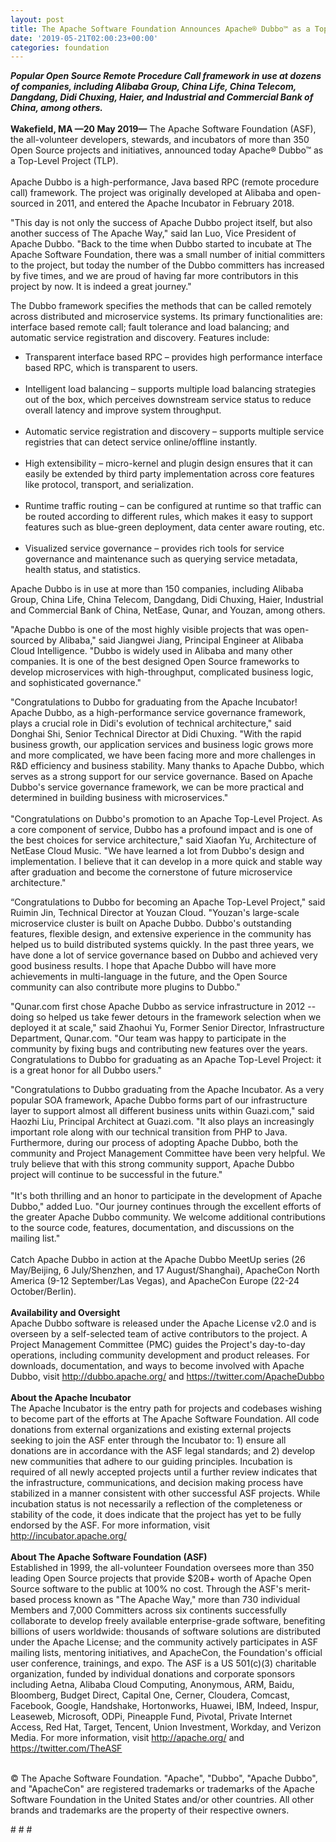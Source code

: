 ```yaml
---
layout: post
title: The Apache Software Foundation Announces Apache® Dubbo™ as a Top-Level Project
date: '2019-05-21T02:00:23+00:00'
categories: foundation
---
```

<div><strong><em>Popular Open Source Remote Procedure Call framework in use at dozens of companies, including Alibaba Group, China Life, China Telecom, Dangdang, Didi Chuxing, Haier, and Industrial and Commercial Bank of China, among others.</em></strong></div> 
  <div><strong><br /></strong></div> 
  <div><strong>Wakefield, MA —20 May 2019—</strong> The Apache Software Foundation (ASF), the all-volunteer developers, stewards, and incubators of more than 350 Open Source projects and initiatives, announced today Apache® Dubbo™ as a Top-Level Project (TLP).</div> 
  <div><br /></div> 
  <div>Apache Dubbo is a high-performance, Java based RPC (remote procedure call) framework. The project was originally developed at Alibaba and open-sourced in 2011, and entered the Apache Incubator in February 2018.</div> 
  <div> 
    <p>&quot;This day is not only the success of Apache Dubbo project itself, but also another success of The Apache Way,&quot; said Ian Luo, Vice President of Apache Dubbo. &quot;Back to the time when Dubbo started to incubate at The Apache Software Foundation, there was a small number of initial committers to the project, but today the number of the Dubbo committers has increased by five times, and we are proud of having far more contributors in this project by now. It is indeed a great journey.&quot;</p> 
    <p>The Dubbo framework specifies the methods that can be called remotely across distributed and microservice systems. Its primary functionalities are: interface based remote call; fault tolerance and load balancing; and automatic service registration and discovery. Features include:</p> 
  </div> 
  <div> </div> 
  <div> 
    <p> </p> 
    <ul> 
      <li>Transparent interface based RPC – provides high performance interface based RPC, which is transparent to users.<br /><br /></li> 
      <li>Intelligent load balancing – supports multiple load balancing strategies out of the box, which perceives downstream service status to reduce overall latency and improve system throughput.<br /><br /></li> 
      <li>Automatic service registration and discovery – supports multiple service registries that can detect service online/offline instantly.<br /><br /></li> 
      <li>High extensibility – micro-kernel and plugin design ensures that it can easily be extended by third party implementation across core features like protocol, transport, and serialization.<br /><br /></li> 
      <li>Runtime traffic routing – can be configured at runtime so that traffic can be routed according to different rules, which makes it easy to support features such as blue-green deployment, data center aware routing, etc.<br /><br /></li> 
      <li>Visualized service governance – provides rich tools for service governance and maintenance such as querying service metadata, health status, and statistics.</li> 
    </ul> 
    <p> </p> 
  </div> 
  <div> </div> 
  <div>Apache Dubbo is in use at more than 150 companies, including Alibaba Group, China Life, China Telecom, Dangdang, Didi Chuxing, Haier, Industrial and Commercial Bank of China, NetEase, Qunar, and Youzan, among others.</div> 
  <div> </div> 
  <p>&quot;Apache Dubbo is one of the most highly visible projects that was open-sourced by Alibaba,&quot; said Jiangwei Jiang, Principal Engineer at Alibaba Cloud Intelligence. &quot;Dubbo is widely used in Alibaba and many other companies. It is one of the best designed Open Source frameworks to develop microservices with high-throughput, complicated business logic, and sophisticated governance.&quot;</p> 
  <div> </div> 
  <div>&quot;Congratulations to Dubbo for graduating from the Apache Incubator! Apache Dubbo, as a high-performance service governance framework, plays a crucial role in Didi's evolution of technical architecture,&quot; said Donghai Shi, Senior Technical Director at Didi Chuxing. &quot;With the rapid business growth, our application services and business logic grows more and more complicated, we have been facing more and more challenges in R&amp;D efficiency and business stability. Many thanks to Apache Dubbo, which serves as a strong support for our service governance. Based on Apache Dubbo's service governance framework, we can be more practical and determined in building business with microservices.&quot;</div> 
  <div><br /></div> 
  <div>&quot;Congratulations on Dubbo's promotion to an Apache Top-Level Project. As a core component of service, Dubbo has a profound impact and is one of the best choices for service architecture,&quot; said Xiaofan Yu, Architecture of NetEase Cloud Music. &quot;We have learned a lot from Dubbo's design and implementation. I believe that it can develop in a more quick and stable way after graduation and become the cornerstone of future microservice architecture.&quot;</div> 
  <div> 
    <p>“Congratulations to Dubbo for becoming an Apache Top-Level Project,&quot; said Ruimin Jin, Technical Director at Youzan Cloud. &quot;Youzan's large-scale microservice cluster is built on Apache Dubbo. Dubbo's outstanding features, flexible design, and extensive experience in the community has helped us to build distributed systems quickly. In the past three years, we have done a lot of service governance based on Dubbo and achieved very good business results. I hope that Apache Dubbo will have more achievements in multi-language in the future, and the Open Source community can also contribute more plugins to Dubbo.&quot;</p> 
    <p>&quot;Qunar.com first chose Apache Dubbo as service infrastructure in 2012 --doing so helped us take fewer detours in the framework selection when we deployed it at scale,&quot; said Zhaohui Yu, Former Senior Director, Infrastructure Department, Qunar.com. &quot;Our team was happy to participate in the community by fixing bugs and contributing new features over the years. Congratulations to Dubbo for graduating as an Apache Top-Level Project: it is a great honor for all Dubbo users.&quot;</p> 
  </div> 
  <div> </div> 
  <div>&quot;Congratulations to Dubbo graduating from the Apache Incubator. As a very popular SOA framework, Apache Dubbo forms part of our infrastructure layer to support almost all different business units within Guazi.com,&quot; said Haozhi Liu, Principal Architect at Guazi.com. &quot;It also plays an increasingly important role along with our technical transition from PHP to Java. Furthermore, during our process of adopting Apache Dubbo, both the community and Project Management Committee have been very helpful. We truly believe that with this strong community support, Apache Dubbo project will continue to be successful in the future.&quot;</div> 
  <div><br /></div> 
  <div>&quot;It's both thrilling and an honor to participate in the development of Apache Dubbo,&quot; added Luo. &quot;Our journey continues through the excellent efforts of the greater Apache Dubbo community. We welcome additional contributions to the source code, features, documentation, and discussions on the mailing list.&quot;</div> 
  <div><br /></div> 
  <div>Catch Apache Dubbo in action at the Apache Dubbo MeetUp series (26 May/Beijing, 6 July/Shenzhen, and 17 August/Shanghai), ApacheCon North America (9-12 September/Las Vegas), and ApacheCon Europe (22-24 October/Berlin).</div> 
  <div><br /></div> 
  <div><strong>Availability and Oversight</strong></div> 
  <div>Apache Dubbo software is released under the Apache License v2.0 and is overseen by a self-selected team of active contributors to the project. A Project Management Committee (PMC) guides the Project's day-to-day operations, including community development and product releases. For downloads, documentation, and ways to become involved with Apache Dubbo, visit <a href="http://dubbo.apache.org/">http://dubbo.apache.org/</a> and <a href="https://twitter.com/ApacheDubbo">https://twitter.com/ApacheDubbo</a></div> 
  <div><br /></div> 
  <div><strong>About the Apache Incubator</strong></div> 
  <div>The Apache Incubator is the entry path for projects and codebases wishing to become part of the efforts at The Apache Software Foundation. All code donations from external organizations and existing external projects seeking to join the ASF enter through the Incubator to: 1) ensure all donations are in accordance with the ASF legal standards; and 2) develop new communities that adhere to our guiding principles. Incubation is required of all newly accepted projects until a further review indicates that the infrastructure, communications, and decision making process have stabilized in a manner consistent with other successful ASF projects. While incubation status is not necessarily a reflection of the completeness or stability of the code, it does indicate that the project has yet to be fully endorsed by the ASF. For more information, visit <a href="http://incubator.apache.org/">http://incubator.apache.org/</a></div> 
  <div><br /></div> 
  <div><strong>About The Apache Software Foundation (ASF)</strong></div> 
  <div>Established in 1999, the all-volunteer Foundation oversees more than 350 leading Open Source projects that provide $20B+ worth of Apache Open Source software to the public at 100% no cost. Through the ASF's merit-based process known as &quot;The Apache Way,&quot; more than 730 individual Members and 7,000 Committers across six continents successfully collaborate to develop freely available enterprise-grade software, benefiting billions of users worldwide: thousands of software solutions are distributed under the Apache License; and the community actively participates in ASF mailing lists, mentoring initiatives, and ApacheCon, the Foundation's official user conference, trainings, and expo. The ASF is a US 501(c)(3) charitable organization, funded by individual donations and corporate sponsors including Aetna, Alibaba Cloud Computing, Anonymous, ARM, Baidu, Bloomberg, Budget Direct, Capital One, Cerner, Cloudera, Comcast, Facebook, Google, Handshake, Hortonworks, Huawei, IBM, Indeed, Inspur, Leaseweb, Microsoft, ODPi, Pineapple Fund, Pivotal, Private Internet Access, Red Hat, Target, Tencent, Union Investment, Workday, and Verizon Media. For more information, visit <a href="http://apache.org/">http://apache.org/</a> and <a href="https://twitter.com/TheASF">https://twitter.com/TheASF</a></div> 
  <div><br /></div> 
  <div> 
    <p>© The Apache Software Foundation. &quot;Apache&quot;, &quot;Dubbo&quot;, &quot;Apache Dubbo&quot;, and &quot;ApacheCon&quot; are registered trademarks or trademarks of the Apache Software Foundation in the United States and/or other countries. All other brands and trademarks are the property of their respective owners.</p> 
    <p># # #</p> 
  </div>
